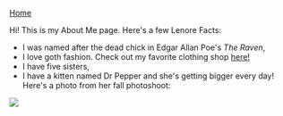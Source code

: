 [Home](README.md)

Hi! This is my About Me page. Here's a few Lenore Facts:
* I was named after the dead chick in Edgar Allan Poe's *The Raven*,
* I love goth fashion. Check out my favorite clothing shop [here!](https://us.killstar.com/)
* I have five sisters,
* I have a kitten named Dr Pepper and she's getting bigger every day! Here's a photo from her fall photoshoot:
<p>
    <img src="https://i.imgur.com/rG4CsE8.png" />
</p>
